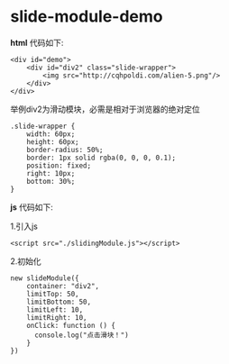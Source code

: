 # slide-module-demo
**html** 代码如下:

	<div id="demo">
	    <div id="div2" class="slide-wrapper">
		    <img src="http://cqhpoldi.com/alien-5.png"/>
		</div>
	</div>
举例div2为滑动模块，必需是相对于浏览器的绝对定位

    .slide-wrapper {
	    width: 60px;
		height: 60px;
		border-radius: 50%;
		border: 1px solid rgba(0, 0, 0, 0.1);
		position: fixed;
		right: 10px;
		bottom: 30%;
	}
**js** 代码如下:

1.引入js

    <script src="./slidingModule.js"></script>
2.初始化

    new slideModule({
		container: "div2",
		limitTop: 50,
		limitBottom: 50,
		limitLeft: 10,
		limitRight: 10,
		onClick: function () {
		  console.log("点击滑块！")
		}
	})
